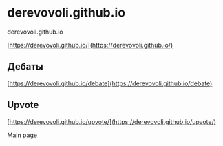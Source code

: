 # derevovoli.github.io
derevovoli.github.io

[https://derevovoli.github.io/](https://derevovoli.github.io/)

## Дебаты

[https://derevovoli.github.io/debate](https://derevovoli.github.io/debate)


## Upvote 

[https://derevovoli.github.io/upvote/](https://derevovoli.github.io/upvote/)

Main page
